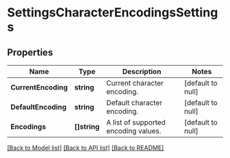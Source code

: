 # SettingsCharacterEncodingsSettings

## Properties
Name | Type | Description | Notes
------------ | ------------- | ------------- | -------------
**CurrentEncoding** | **string** | Current character encoding. | [default to null]
**DefaultEncoding** | **string** | Default character encoding. | [default to null]
**Encodings** | **[]string** | A list of supported encoding values. | [default to null]

[[Back to Model list]](../README.md#documentation-for-models) [[Back to API list]](../README.md#documentation-for-api-endpoints) [[Back to README]](../README.md)


